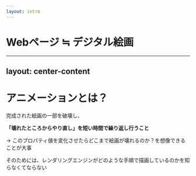```yaml
---
layout: intro
---
```


# Webページ ≒ デジタル絵画

<!--
ここから先は、ブラウザで表示されたWebサイトを、一枚のデジタル絵画に見立てて考えてみます。
-->

---
layout: center-content
---

# アニメーションとは？

完成された絵画の一部を破壊し、

**「壊れたところからやり直し」を短い時間で繰り返し行うこと**

→ このプロパティ値を変化させたらどこまで絵画が壊れるのか？を想像できることが大事

そのためには、レンダリングエンジンがどのような手順で描画しているのかを知らなくてならない

<!--
そもそもアニメーションとは、完成された絵画の一部を破壊し、新しく書き換えることを瞬時に何度も繰り返して行うことです。

絵を描くことは、下書き、ペン入れ、色塗り、あとは別レイヤーで用意した部品を重ねる合成処理など、いくつかの段階を踏んで行われます。

下書きからやり直すとなると、当然時間がかかります。

このCSSプロパティの値を変えたときに、絵画がどこまで壊れるか、どの段階からやり直さなければならないか、を知ることで、CSSアニメーションのパフォーマンスを予測できるようになります。
-->